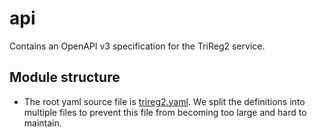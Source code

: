 # api
Contains an OpenAPI v3 specification for the TriReg2 service.

## Module structure
* The root yaml source file is [trireg2.yaml](trireg2.yaml). We split the definitions into multiple files to prevent this file from becoming too large and hard to maintain.